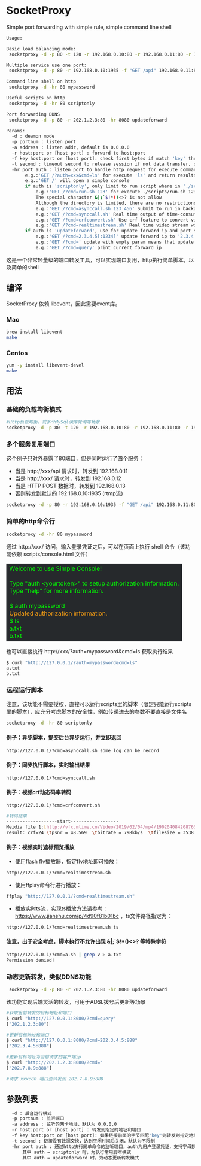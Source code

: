# SocketProxy
Simple port forwarding with simple rule, simple command line shell

``` bash
Usage:

Basic load balancing mode:
 socketproxy -d -p 80 -t 120 -r 192.168.0.10:80 -r 192.168.0.11:80 -r 192.168.0.12:80

Multiple service use one port:
 socketproxy -d -p 80 -r 192.168.0.10:1935 -f "GET /api" 192.168.0.11:80 -f GET 192.168.0.12:80 -f POST 192.168.0.13:8080

Command line shell on http
 socketproxy -d -hr 80 mypassword

Useful scripts on http
 socketproxy -d -hr 80 scriptonly

Port forwarding DDNS
 socketproxy -d -p 80 -r 202.1.2.3:80 -hr 8080 updateforward

Params:
  -d : deamon mode
  -p portnum : listen port
  -a address : listen addr, default is 0.0.0.0
  -r host:port or [host port] : forward to host:port
  -f key host:port or [host port]: check first bytes if match 'key' then forward to host:port
  -t second : timeout second to release session if not data transfer, default is unlimit
  -hr port auth : listen port to handle http request for execute command,use 'auth' for authorization verification
       e.g.:'GET /?auth=xxx&cmd=ls' for execute 'ls' and return results via http directly
       e.g.:'GET /' will open a simple console
       if auth is 'scriptonly', only limit to run script where in './scripts/' directory without authorization
           e.g.:'GET /?cmd=run.sh 123' for execute ./scripts/run.sh 123
           The special character &|;`$!*()<>? is not allow
           Although the directory is limited, there are no restrictions on parameters. Consider a typical case: /?cmd=openfile.sh /etc/sth
           e.g.:'GET /?cmd=asynccall.sh 123 456' Submit to run in background and return immediately
           e.g.:'GET /?cmd=synccall.sh' Real time output of time-consuming scripts
           e.g.:'GET /?cmd=crfconvert.sh' Use crf feature to convert video
           e.g.:'GET /?cmd=realtimestream.sh' Real time video stream with delogo test
       if auth is 'updateforward', use for update forward ip and port specified in input param -r ip:port
           e.g.:'GET /?cmd=2.3.4.5[:1234]' update forward ip to '2.3.4.5', and update port to 1234 if specify with ':'
           e.g.:'GET /?cmd=' update with empty param means that update forward ip with request client ip
           e.g.:'GET /?cmd=query' print current forward ip
```

这是一个非常轻量级的端口转发工具，可以实现端口复用，http执行简单脚本，以及简单的shell

## 编译

SocketProxy 依赖 libevent，因此需要event库。

### Mac

``` bash
brew install libevent
make
```

### Centos

``` bash
yum -y install libevent-devel
make
```

## 用法

### 基础的负载均衡模式

``` bash
#Http负载均衡，或多个MySql读库轮询等场景
socketproxy -d -p 80 -t 120 -r 192.168.0.10:80 -r 192.168.0.11:80 -r 192.168.0.12:80
```

### 多个服务复用端口

这个例子只对外暴露了80端口，但是同时运行了四个服务：

* 当是 http://xxx/api 请求时，转发到 192.168.0.11
* 当是 http://xxx/ 请求时，转发到 192.168.0.12
* 当是 HTTP POST 数据时，转发到 192.168.0.13
* 否则转发到默认的 192.168.0.10:1935 (rtmp流)

``` bash
socketproxy -d -p 80 -r 192.168.0.10:1935 -f "GET /api" 192.168.0.11:80 -f GET 192.168.0.12:80 -f POST 192.168.0.13:8080
```

### 简单的http命令行

``` bash
socketproxy -d -hr 80 mypassword
```

通过 http://xxx/ 访问，输入登录凭证之后，可以在页面上执行 shell 命令（该功能依赖 scripts/console.html 文件）

<table><tr><td bgcolor=#26292C>
<font color=#00fe00>
Welcome to use Simple Console!<br>
<br>
Type "auth &lt;yourtoken&gt;" to setup authorization information.<br>
Type "help" for more information.<br>
<br>
$ auth mypassword<br>
</font><font color=#fda112>
Updated authorization information.<br>
<font color=#00fe00>
$ ls<br>
a.txt<br>
b.txt<br>
</font></td></tr></table>

也可以直接执行 http://xxx/?auth=mypassword&cmd=ls 获取执行结果

``` bash
$ curl "http://127.0.0.1/?auth=mypassword&cmd=ls"
a.txt
b.txt
```


### 远程运行脚本

注意，该功能不需要授权，直接可以运行scripts里的脚本（限定只能运行scripts里的脚本），应充分考虑脚本的安全性，例如传递进去的参数不要直接是文件名

``` bash
socketproxy -d -hr 80 scriptonly
```

#### 例子：异步脚本，提交后台异步运行，并立即返回

``` bash
http://127.0.0.1/?cmd=asynccall.sh some log can be record
```

#### 例子：同步执行脚本，实时输出结果

``` bash
http://127.0.0.1/?cmd=synccall.sh
```

#### 例子：视频crf动态码率转码

``` bash
http://127.0.0.1/?cmd=crfconvert.sh

#转码结果
-------------------start------------------
Meidia file 1:[http://vfx.mtime.cn/Video/2019/02/04/mp4/190204084208765161.mp4]
result: crf=24 \tpsnr = 48.569  \tbitrate = 798kb/s  \tfilesize = 3538 KB
```

#### 例子：视频实时遮标预览播放

* 使用flash flv播放器，指定flv地址即可播放：

``` bash
http://127.0.0.1/?cmd=realtimestream.sh
```

* 使用ffplay命令行进行播放：

``` bash
ffplay "http://127.0.0.1/?cmd=realtimestream.sh"
```

* 播放实时ts流，实现ts播放方法请参考：https://www.jianshu.com/p/4d90f81b01bc ，ts文件路径指定为：

``` bash
http://127.0.0.1/?cmd=realtimestream.sh ts
```

#### 注意，出于安全考虑，脚本执行不允许出现 &|;`$!*()<>? 等特殊字符

``` bash
http://127.0.0.1/?cmd=a.sh | grep v > a.txt
Permission denied!
```

### 动态更新转发，类似DDNS功能

``` bash
 socketproxy -d -p 80 -r 202.1.2.3:80 -hr 8080 updateforward
```

该功能实现后端灵活的转发，可用于ADSL拨号后更新等场景

``` bash
#获取当前转发的目标地址和端口
$ curl "http://127.0.0.1:8080/?cmd=query"
["202.1.2.3:80"]

#更新目标地址和端口
$ curl "http://127.0.0.1:8080/?cmd=202.3.4.5:888"
["202.3.4.5:888"]

#更新目标地址为当前请求的客户端ip
$ curl "http://202.1.2.3:8080/?cmd="
["202.7.8.9:888"]

#请求 xxx:80 端口会转发到 202.7.8.9:888

```

## 参数列表

``` bash
  -d : 后台运行模式
  -p portnum : 监听端口
  -a address : 监听的网卡地址，默认为 0.0.0.0
  -r host:port or [host port] : 转发到指定的地址和端口
  -f key host:port or [host port]: 如果链接前面的字节匹配'key'则转发到指定地址和端口
  -t second : 链接没有数据交换，达到空闲时间后关闭，默认为不限制
  -hr port auth : 通过http执行简单命令的监听端口，auth为用户登录凭证，支持字母数字和大部分特殊字符，不支持 # & < >
      其中 auth = scriptonly 时，为执行常用脚本模式
      其中 auth = updateforward 时，为动态更新转发模式
```
